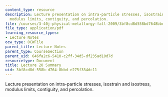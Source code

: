 ```yaml
---
content_type: resource
description: Lecture presentation on intra-particle stresses, isostrain and isostress,
  modulus limits, contiguity, and percolation.
file: /courses/3-40j-physical-metallurgy-fall-2009/3bf8cd8d558bd7648bbde275f334dc11_MIT3_40JF09_lec20.pdf
file_type: application/pdf
learning_resource_types:
- Lecture Notes
ocw_type: OCWFile
parent_title: Lecture Notes
parent_type: CourseSection
parent_uid: 646fa2c6-5410-c2ff-34d5-df235ad10d7d
resourcetype: Document
title: Lecture 20 Summary
uid: 3bf8cd8d-558b-d764-8bbd-e275f334dc11
---
```

Lecture presentation on intra-particle stresses, isostrain and isostress, modulus limits, contiguity, and percolation.

